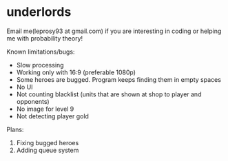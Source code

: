 # underlords
Email me(leprosy93 at gmail.com) if you are interesting in coding or helping me with probability theory!

Known limitations/bugs:
- Slow processing
- Working only with 16:9 (preferable 1080p)
- Some heroes are bugged. Program keeps finding them in empty spaces
- No UI
- Not counting blacklist (units that are shown at shop to player and opponents)
- No image for level 9
- Not detecting player gold

Plans:
1) Fixing bugged heroes
2) Adding queue system
